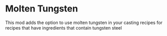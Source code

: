 # Molten Tungsten

This mod adds the option to use molten tungsten in your casting recipes for recipes that have ingredients that contain tungsten steel